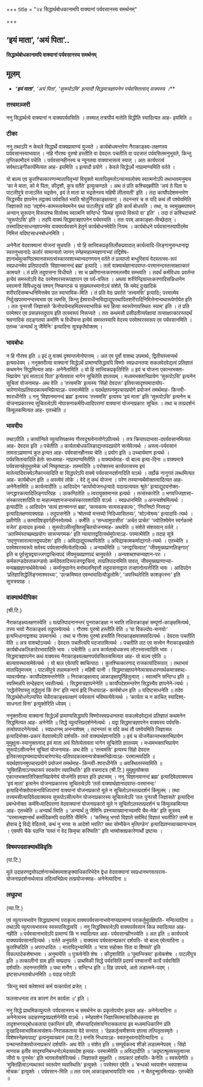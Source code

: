 +++
title = "२४ सिद्धार्थबोधकानामपि वाक्यानां पर्यवसानस्य समर्थनम्"

+++


## ‘इयं माता’, ‘अयं पिता’..

**सिद्धार्थबोधकानामपि वाक्यानां पर्यवसानस्य समर्थनम्**

## **मूलम्** 

- ***‘इयं माता’**, ‘अयं पिता’, ‘सुरूपोऽसि’ इत्यादौ सिद्धमात्रज्ञापनेन पर्यवसितत्वाद् वाक्यस्य ।***

### **तत्त्वमञ्जरी**

ननु सिद्धार्थत्वे वाक्यानां न वाक्यपर्यवसितिः । तस्मात् तत्रापीयं मातेति विद्धीति स्यादित्यत आह- इयमिति ॥

### **टीका** 

ननु तथाऽपि न केवले सिद्धार्थे वाक्यप्रामाण्यं युज्यते । कार्यबोधमन्तरेण नैराकाङ्क्ष्य-लक्षणस्य पर्यवसानस्याभावात् । नहि गौरश्वः पुरुषो हस्तीति वा देवदत्तः पचतीति वा पदजातं पर्यवसितमनुभूयते, किन्तु तृप्तिकामौदनं पचेति । पर्यवसानहीनस्य च न्यूनतया वाक्याभासत्वं स्यात् । अतः कार्यपरत्वं सर्वथाऽङ्गीकार्यमित्यत आह- इयमिति ॥ इत्यादौ प्रयोगे । केवले सिद्धेऽर्थे नाप्रामाण्यमिति वर्तते ।

यो बाल्य एव कुतश्चित्कारणान्मातापितृभ्यां वियुक्तो मातापितृमतोऽन्यानवलोक्य स्वात्मनोऽपि तथाभावमनुमाय ‘का मे माता, को मे पिता, कीदृशौ, कुत्र वर्तेते’ इत्युत्कण्ठते । अथ तं प्रति कश्चिद्ब्रवीति ‘अयं ते पिता यः पाटलीपुत्रे राजाऽस्ति भद्रसेनः, इयं ते माता या भद्रसेनस्य महिषी लीलावती’ इति । तदा कार्योपदेशमन्तरेण सिद्धस्यैव ज्ञापनेन तद्वाक्यं पर्यवसितं भवति श्रोतुर्निराकाङ्क्षत्वात् । तदनन्तरं च स यदि कथं तौ पश्येयमिति जिज्ञासते तदा ‘तद्दर्शन-कामस्त्वमेवमनेन पथा पाटलीपुत्रं याहि’ इति कार्यं बोधयति । तथा, यः स्वमुखमपश्यन् अन्यान् सुरूपान् विरूपांश्च विलोक्य स्वात्मनि सन्दिग्धे ‘किमहं सुरूपो विरूपो वा’ इति’ । तदा तं कश्चिदाचष्टे ‘सुरूपोऽसि’ इति । तदपि वाक्यं सिद्धमात्रज्ञापनेन पर्यवस्यति । ततः परम् आकाङ्क्षा-विच्छेदात् । तस्मादिष्टसाधनज्ञापनमेव वाक्यपर्यवसाने हेतुर्न कार्यबोधनमेवेति नियमः । कार्यबोधने पर्यवसानस्यापीदमेव निमित्तं यदिष्टसाधनबोधनमिति ।

अनेनैतां वेदवाक्यानां योजनां सूचयति । यो हि सात्त्विकप्रकृतिर्लोकप्रवादात् कार्यत्वादि-लिङ्गानुसन्धानाद्वा स्वतनुभवनादेः कर्तारं सामान्यतो जानन् स्नेहमाहात्म्यज्ञानाभ्यां तद्विशेष-ज्ञानार्थमुत्कण्ठितमानसस्तत्संस्कारवशाच्चान्यदगणयन् वर्तते तं प्रत्याप्तो बन्धुरिवायं वेदस्तत्स्व-रूपं स्वप्रधानमेव प्रतिपादयति ‘विज्ञानमानन्दं ब्रह्म’ इत्यादि । ततो वाक्यार्थज्ञानादवाप्त-परमानन्दस्तत्साक्षात्कारं कामयते । तं प्रति तदुपासना विधीयते । सा च प्रक्षीणान्तःकरणमलस्यैव सम्भवति । तदर्थं कर्मविधयः प्रवर्तन्त इत्येवं समस्तोऽपि वेदः परमेश्वरस्वरूपज्ञापन एव पर्य-वसितः । अथवा शरीरेन्द्रियान्तःकरणादिसन्निधानेन स्वात्मनो विविधदुःखं पश्यन् निष्कण्टकं च सुखमलभमानोऽयं संशेते, किं ममेदं दुःखादिकं शरीरादिसम्बन्धनिमित्तमेव उत स्वाभाविक-मिति । तं प्रति वेदः प्रवर्तते ‘तत्त्वमसि’ इत्यादिः; परमात्मेव निर्दुःखपरमानन्दस्वभाव एव त्वमसि, किन्तु ईश्वराधीनाविद्याद्युपस्थापितशरीरादिनिमित्तेनान्यथारूपेणोपेत इति । ततः पुनरसौ जिज्ञासते ‘केनोपायेनाहमिदमस्वाभाविकं रूपं हित्वा स्वरूपेणावस्थितः स्याम्’ इति । तं प्रति परमेश्वर एव प्रसन्नस्तदुपाय इति तत्स्वरूपं निरूप्यते । ततः कथमसौ प्रसीदतीत्यपेक्षायां तत्साक्षात्कारस्तदर्थं श्रवणादिकं तदङ्गतया कर्माणि च विधीयन्त इत्येवं समस्तस्यापि वेदस्य परमेश्वरस्वरूप एव पर्यवसानमिति । एतच्च ‘अन्यार्थं तु जैमिनिः’ इत्यादिना सूत्रकृतैवोक्तम् ।

### **भावबोधः** 

न हि गौरश्व इति ॥ इदं तु वाक्यं दृश्वन्तत्वेनोपात्तम् । अत एव पूर्वो वाशब्द उपमार्थः, द्वितीयस्त्वप्यर्थ इत्यवधेयम् । ननूक्तरीत्या वाक्यानां सिद्धेऽर्थे प्रामाण्यसिद्धावपि विष्णोः स्वप्रधानतया सकलवेदवेद्यत्वं प्रतिज्ञातं कथमनेन सिद्धमित्यत आह- अनेनैतामिति ॥ यो हि सात्त्विकप्रकृतिरिति ॥ इयं च योजना एकान्तभक्ता-भिप्रायेण ‘इयं माताऽयं पिता’ इत्येतावता भागेन सूचितेति ज्ञातव्यम् । मध्यमभक्ताभिप्रायेण ‘सुरूपोऽसि’ इत्यनेन सूचितां योजनामाह- अथ वेति ॥ ‘तत्त्वमसि’ इत्यस्य ‘सिंहो देवदत्तः’ इतिवत्सादृश्यमादायोप-चारेणाभेदप्रतिपादकत्वमभिप्रेत्याऽह- परमात्मेवेति ॥ यदर्थज्ञापनमुपचारप्रयोगे प्रयोजनं तमर्थमाह- किन्त्वी-श्वराधीनेति ॥ ननु ‘विज्ञानमानन्दं ब्रह्म’ इत्यस्य ‘तत्त्वमसि’ इत्यस्य ‘इयं माता’ इति ‘सुरूपोऽसि’ इत्यनेन च योजनाप्रकारस्य सूचितत्वेऽपि नोपासनाकर्मविध्यादिपराणां वाक्यानां योजनाप्रकारः सूचितः । तथा च तत्प्रदर्शनं किंमूलकमित्यत आह- एतच्चेति ॥

### **भावदीपः** 

तथाऽपीति ॥ कार्यान्विते व्युत्पत्तिपक्षस्य गौरवदुश्व्त्वेनायोगेऽपीत्यर्थः । तत्र क्रियापदाभावा-दपर्यवसानमित्यत आह- देवदत्त इति ॥ पचेतीति ॥ कार्यताबोधकलिङाद्यन्तपदप्रयोगे सत्येवेत्यर्थः । अस्त्व-पर्यवसानं तावताऽप्रामाण्यं कुत इत्यत आह- पर्यवसानहीनस्य चेति ॥ प्रयोग इति ॥ उच्चार्यमाण इत्यर्थः । पर्यवसितत्वादिति हेतोः
साध्यमाह- नाप्रामाण्यमितीति ॥ वाक्यार्थमाह- यो बाल्य इत्या-दिना ॥ वाक्यमात्रे पर्यवसानहेतुभूतमेकं धर्मं निष्कृष्याऽह- तस्मादिति ॥ परोक्तस्य कार्यपरत्वस्य इयं मातेत्यादिवाक्येऽनैकान्त्यादिति वा सिद्धपरेऽपि वाक्ये पर्यवसानदर्शनादिति वाऽर्थः । तर्ह्येकं नानुगतं लब्धमित्यत आह- कार्यबोधन इति ॥ अस्त्वेवं लोके । वेदे तु कथं योजना । परेण तस्यान्यथैवोक्तत्वादित्यत आह- अनेनैतामिति ॥ कार्यत्वादीति ॥ आदिपदेन ‘कार्यायोजनधृत्यादेः पदात्प्रत्ययतः श्रुतेः’ इत्याद्युदयनोक्त-जगद्धारकत्वादिलिङ्गपरिग्रहः । उत्कण्ठितेति ॥ त्वरायुक्तमानस इत्यर्थः । तत्संस्कारेति ॥ भगवज्जिज्ञासा-संस्कारवशादिति वा माहात्म्यज्ञानजन्यसंस्कारवशादिति वाऽर्थः । स्वप्रधानमिति ॥ अनन्यशेषमित्यर्थः । इत्यादीति ॥ आदिपदेन ‘सत्यं ज्ञानमनन्तं ब्रह्म’, ‘सत्यकामः सत्यसङ्कल्पः’, ‘निरनिष्टो निरवद्यः’ इत्यादिलक्षणवाक्यग्रहः । तदुपासनेति ॥ ‘श्रोतव्यो मन्तव्यो निदिध्यासितव्यः’, ‘सोऽन्वेश्व्व्यः’ इत्यादावि-त्यर्थः । प्रक्षीणेति ॥ कामादिषड्वर्गहीनस्येत्यर्थः । कर्मेति ॥ ‘सन्ध्यामुपासीत’ ‘अर्चत प्रार्चत’ ‘ज्योतिश्वेमेन स्वर्गकामो यजेत’ इत्यादय इत्यर्थः । सुरूपोऽसीत्युक्तिसूचितयोजनामाह- अथवेति ॥ संशेते संशयवान् वर्तते । ‘अतस्मिंस्तच्छब्दप्रयोगः सारूप्यगमकः’ इति न्यायात्तद्वदित्यर्थमुपेत्याऽह- परमात्मेवेति ॥ तदाह सूत्रे ‘तद्गुणसारात्वात्तद्व्यपदेशः’ इति । अविद्याद्युपस्थापितेति ॥ अविद्याकामकर्माद्यागते-त्यर्थः । एतच्चेति ॥ परमेश्वरस्वरूपे सर्वस्य पर्यवसानमित्येतदित्यर्थः । अन्यार्थमिति ॥ ‘जगद्वाचित्वात्’ ‘जीवमुख्यप्राणलिङ्गात्’ इति च पूर्वसूत्रद्वयाज्जगद्वाचित्वपदं जीवमुख्यप्राणपदं चानुवर्तते । अन्यशब्दश्चान्यज्ञान-परः । कर्मकाण्डदेवताकाण्डयोः कर्मदेवतादिरूपजगद्वाचित्वं, तत्प्रतिपादनमिति यावत्, जीवमुख्यप्राणाभ्या-मन्यब्रह्मज्ञानार्थमेवेत्यर्थः । कर्मानुष्ठानेन मनोमलनिवृत्तौ तदुपासनाद्वारा तज्ज्ञानोत्पत्तेरिति भावः । आदिपदेन ‘प्रतिज्ञासिद्धेर्लिङ्गमाश्मरथ्यः’, ‘उत्क्रमिष्यत एवम्भावादित्यौडुलोमिः’, ‘अवस्थितेरिति काशकृत्स्नः’ इति सूत्रत्रयग्रहः ।

### **वाक्यार्थदीपिका** 

(श्री.टि.)

नैराकाङ्क्ष्यलक्षणस्येति ॥ यत्प्रतिपादनानन्तरं पुनराकाङ्क्षा न भवति तन्निराकाङ्क्षं सम्पूर्णा-काङ्क्षमित्यर्थः, तस्य भावो नैराकाङ्क्ष्यं तद्रूपस्येत्यर्थः । गौरश्वः पुरुषो हस्तीति वेति ॥ ‘वा विकल्पोप-मानयोः’ इत्यभिधानाद्वाशब्द उपमानार्थः । तथा च गौरश्वः पुरुषो हस्तीति निराकाङ्क्षवाक्यवदित्यर्थः । देवदत्तः पचतीति वेति ॥ अत्र वाशब्दोऽप्यर्थः । देवदत्तः पचतीत्यपि पदजातमित्यर्थः । पचतीति लट एव सत्त्वेन नैराकाङ्क्ष्यहेतोः कार्यबोधकलिङादेरभावादिति भावः । पचेतीति ॥ अत्र कार्यताबोधकस्य लोटस्सत्त्वादिति भावः । सिद्धमात्रज्ञापनेन कथं वाक्यस्य नैराकाङ्क्ष्यलक्षणपर्यवसितत्वमित्यत आह- यो बाल्य एवेति ॥ बाल्यावस्थायामेवेत्यर्थः । यो बाल एवेत्यपि क्वचित्पाठः । कुतश्चित्कारणाद् राजकार्यादिरूपात् । तथाभावं मातापितृमत्त्वम् । पाटलीपुत्रे तन्नामकनगरे । महिषी पत्नी । सिद्धमात्रज्ञापनेनेत्यत्रावधारणार्थकमात्रशब्द-व्यावर्त्यमाह-
कार्योपदेशमन्तरेणेति ॥ निराकाङ्क्षत्वाद् आकाङ्क्षापूर्तिहेतुत्वात्
। स्वात्मनि सन्दिग्ध इति ॥ स्वस्मिन्नपि सन्देहवान् भवतीत्यर्थः । सिद्धमात्रज्ञापनेनेति ॥ कार्योपदेशमन्तरेण सिद्धस्यैव ज्ञापनेने-त्यर्थः । ‘तद्धेतोरेवास्तु तद्धेतुत्वं किं तेन’ इति न्यायं हृदि निधायाऽह- कार्यबोधन इति ॥ यदिष्टसाधनेति ॥ तदेव सिद्धार्थबोधनेऽप्यस्ति चेन्नैराकाङ्क्ष्यलक्षणं पर्यवसानं भविष्यत्येवेत्यर्थः । ‘कार्यता च न काचित् स्यादिश्व्-साधनतां विना’ इत्युक्तेरिति ध्येयम् ।

ननूक्तरीत्या वाक्यानां सिद्धेऽर्थे प्रामाण्यसिद्धावपि विष्णोस्स्वप्रधानतया सकलवेदवेद्यत्वं प्रतिज्ञातं कथमनेन सिद्धमित्यत आह- अनेनेति ॥ सिद्धे व्युत्पत्तिप्रदर्शनेनेत्यर्थः । यद्वा सिद्धमात्रज्ञापनेन वाक्यस्य पर्यवसि-तत्वोपपादनेनेत्यर्थः । स्वप्रधानम् अनन्यशेषम् । तदनन्तरं स यदि कथं तौ पश्येयमिति जिज्ञासत इत्यादिनोक्त-प्रकारं वेदवाक्येऽपि दर्शयति- ततो वाक्यार्थज्ञानादिति ॥ इयं च योजनैकान्तभक्ताभिप्रायेण मुमुक्षुत्व-स्यानुक्तत्वाद् इयं माता अयं पितेत्येतावता भागेन सूचितेति ज्ञातव्यम् । मध्यमभक्ताभिप्रायेण सुरूपोऽसीत्यनेन सूचितां योजनामाह- अथ वेति ॥ ‘तत्त्वमसि’ इत्यस्य सिंहो देवदत्त इतिवत्सादृश्यमादायोपचारेणाभेद-प्रतिपादकत्वमन्यत्रोक्तमभिप्रेत्याऽह- परमात्मवदिति ॥ यदर्थज्ञापनमुपचारप्रयोगे प्रयोजनं तमर्थमाह- किन्त्वी-श्वराधीनेति ॥ अवस्थितस्स्यामिति ॥ ‘मुक्तिर्हित्वाऽन्यथारूपं स्वरूपेण व्यवस्थितिः’ इति वचनादत्र (श्री.टि.) मुमुक्षुत्वोक्त्या एकान्तभक्तातिरिक्ताभिप्रायेणेयं योजनेति ज्ञायत इति द्रष्टव्यम् । ननु ‘विज्ञानमानन्दं ब्रह्म’ इत्यादिवेदवाक्यस्य ‘इयं माता’ इत्यनेन योजनाप्रकारस्य सूचितत्वेऽपि ‘ततो वाक्यार्थज्ञानादवाप्त-परमानन्दः’
इत्यादिनोक्तोपासनाविधिपराणां वाक्यानां योजनाप्रकारो मूले न
सूचितोऽतस्तत्प्रदर्शनं किंमूलम् । तथा तत्त्वमसीत्यादिवेदवाक्यस्य सुरूपोऽसीत्यनेन योजनाप्रकारस्य सूचितत्वेऽपि ‘ततः पुनरसौ जिज्ञासते’ इत्यादिना प्रबन्धेनोक्तः कर्मविध्यादिपराणां वेदवाक्यानां योजनाप्रकारो मूले न सूचितोऽतस्तत्प्रदर्शनं च किंमूलकमित्यत आह- एतच्चेति ॥ अन्यार्थं त्विति ॥ ‘अन्यार्थं तु जैमिनिः प्रश्नव्याख्यानाभ्यामपि चैव-मेके’ इति सूत्रस्य ‘‘परमात्मज्ञानार्थं कर्मादिकमपि वदतीति जैमिनिः । ‘कस्मिन्नु भगवो विज्ञाते सर्वमिदं विज्ञातं भवतीति? तस्मै स होवाच द्वे विद्ये वेदितव्ये, कथं नु भगवः स आदेशो भवति? यथा सोम्यैकेन मृत्पिण्डेन’ इत्यादिप्रश्नव्याख्यानाभ्याम् । एवमपि चैके पठन्ति ‘यस्तं न वेद किमृचा करिष्यति’’ इति भाष्योक्तप्रकारेणार्थो द्रष्टव्यः ।

### **विषमपदवाक्यार्थविवृतिः**

(पां.टि.)

मूले उदाहरणद्वयोपदर्शनानर्थक्यमाशङ्क्याधिकारिभेदेन द्वेधा वेदवाक्यानां स्वप्रधानभगवत्परत्व-योजनाप्रदर्शनार्थत्वान्न तदित्यभिप्रेत्य तत्प्रयोजनमाह- अनेनेत्यादिना ॥

### **लघुप्रभा**

(व्या.टि.)

एवं व्युत्पत्त्यभावेन सिद्धाप्रामाण्यं पराकृत्य वाक्यपर्यवसानाभावेनाप्यप्रामाण्यं पराकर्तुमुपक्षिपति- नन्वित्यादिना ॥ तथाऽपि व्युत्पत्त्यभावस्य स्वरूपासिद्धावपि । ननु सिद्धविषयत्वेऽपि वाक्यपर्यवसानं किन्न स्यादित्यत आह- नहीति ॥ पर्यवसानाभावेऽपि प्रामाण्यं किं न स्यादित्यत आह- पर्यवसानहीनस्येति ॥ अत इति ॥ कार्यपरत्वे वाक्यपर्यवसानादित्यर्थः । वर्तते अनुवर्तते । वाक्यस्य पर्यवसानप्रकारं दर्शयति- यो बाल्य एवेत्यादिना ॥ कुतश्चिदिति ॥ अपराधादितः । मातापितृभ्यामिति ॥ ‘मात्रा सहोक्तः पिता वा शिष्यते’ इति विकल्पादेकशेषाभावः । अनुमायेति ॥ पुत्रत्वेनेति शेषः । कीदृशाविति ॥ ‘पुमान्स्त्रिया’ इत्येकशेषः । पाटलीपुत्र इति ॥ तत्कालीनो ग्राम इति सम्प्रदायः । प्राथमिकी सिद्धे पर्यवसितिं प्रदर्श्य पश्चात्तनी कार्ये पर्यवसितिं दर्शयति- तदनन्तरमिति ॥ पथा मार्गेण । सन्दिग्ध इति ॥ दिह उपचये, अतो लडात्मने-पदम् । इष्टसाधनताबोधनमिति ॥ यदाह परोऽपि

‘किन्तु स्वयं क्लेशरूपं कर्म यत्कार्यतां व्रजेत् ।

फलसाधनता तत्र कारणं तेन कार्यता ॥’ इति ।

ननु सिद्धे प्राथमिकव्युत्पत्तेः पर्यवसानस्य च समर्थनेन कः प्रकृतोपयोग इत्यत आह- अनेनेत्यादिना ॥ अनेनेत्यस्य उदाहरणद्वयप्रदर्शनेनेति वाऽर्थः । स्नेहवशेन जिज्ञासितमात्रादिबोधकताया इव तादृशभगवद्बोधकताया एकान्तिनं प्रति, सौरूप्यादिसंशयनिरासकताया इव मध्यमाधिकारिणं प्रति दुःखादिस्वाभाविकत्वसंशय-निरासकताया वेदे सत्त्वात् । ‘देहकर्तृत्वमीशस्य ज्ञात्वा तत्पितृतास्मृतेः । विशेषस्नेहमापाद्य’ इत्यनुव्याख्यानं (व्या.टि.) मनसि निधायाऽह- स्वतनुभवनादेरित्यादिना ॥ ग्रन्थान्तरोक्तयोजनाप्रकारं दर्शयति- अथ वेति ॥ संशेत इति ॥ सम्पूर्वकस्य शीङो लडात्मनेपदम् । सिंहो माणवक इतीव सादृश्यनिबन्धनोऽभेदव्यपदेश इत्याह- परमात्मेवेति ॥ अविद्यादीति ॥ ‘अदृष्टाश्रुतवस्तुत्वात्स जीवो यः पुनर्भवः’ इति भागवतोक्तेरित्यर्थः। जिज्ञासते मुमुक्षति । तत्प्रकारं दर्शयति- केनेति ॥ स्वरूपेणेति ॥ ‘मुक्तिर्हित्वाऽन्यथारूपं स्वरूपेण व्यवस्थितिः’ इत्युक्तेः । परमेश्वर एवेति ॥ ‘बन्धको भवपाशेन भवपाशाच्च मोचकः’ इत्युक्तेः । पर्यवसान-मिति ॥ ततः परम् आकाङ्क्षाभावादिति भावः । न चैतदुन्मूलमित्याह- एतच्चेति ॥

